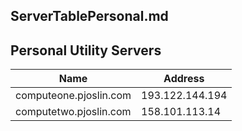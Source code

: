 
##	ServerTablePersonal.md
##	Personal Utility Servers

| Name | Address
|--|--
| computeone.pjoslin.com  |  193.122.144.194
| computetwo.pjoslin.com  |  158.101.113.14

[//]: # ( vim: set ai noet nu sts=4 sw=4 ts=4 tw=78 filetype=markdown :)
